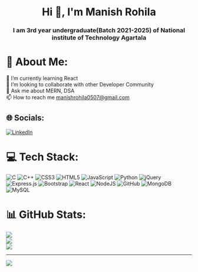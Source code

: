<h1 align="center">Hi 👋, I'm Manish Rohila</h1>
<h3 align="center">I am 3rd year undergraduate(Batch 2021-2025) of National institute of Technology Agartala</h3>

# 💫 About Me:
🌱 I’m currently learning React<br>👯 I’m looking to collaborate with other Developer Community<br>💬 Ask me about MERN, DSA<br>📫 How to reach me manishrohila0507@gmail.com


## 🌐 Socials:
[![LinkedIn](https://img.shields.io/badge/LinkedIn-%230077B5.svg?logo=linkedin&logoColor=white)](https://linkedin.com/in/manishrohila0507) 

# 💻 Tech Stack:
![C](https://img.shields.io/badge/c-%2300599C.svg?style=for-the-badge&logo=c&logoColor=white) ![C++](https://img.shields.io/badge/c++-%2300599C.svg?style=for-the-badge&logo=c%2B%2B&logoColor=white) ![CSS3](https://img.shields.io/badge/css3-%231572B6.svg?style=for-the-badge&logo=css3&logoColor=white) ![HTML5](https://img.shields.io/badge/html5-%23E34F26.svg?style=for-the-badge&logo=html5&logoColor=white) ![JavaScript](https://img.shields.io/badge/javascript-%23323330.svg?style=for-the-badge&logo=javascript&logoColor=%23F7DF1E) ![Python](https://img.shields.io/badge/python-3670A0?style=for-the-badge&logo=python&logoColor=ffdd54) ![jQuery](https://img.shields.io/badge/jquery-%230769AD.svg?style=for-the-badge&logo=jquery&logoColor=white) ![Express.js](https://img.shields.io/badge/express.js-%23404d59.svg?style=for-the-badge&logo=express&logoColor=%2361DAFB) ![Bootstrap](https://img.shields.io/badge/bootstrap-%23563D7C.svg?style=for-the-badge&logo=bootstrap&logoColor=white) ![React](https://img.shields.io/badge/react-%2320232a.svg?style=for-the-badge&logo=react&logoColor=%2361DAFB) ![NodeJS](https://img.shields.io/badge/node.js-6DA55F?style=for-the-badge&logo=node.js&logoColor=white) ![GitHub](https://img.shields.io/badge/GitHub-%23121011.svg?style=for-the-badge&logo=github&logoColor=white) ![MongoDB](https://img.shields.io/badge/MongoDB-%234ea94b.svg?style=for-the-badge&logo=mongodb&logoColor=white) ![MySQL](https://img.shields.io/badge/mysql-%2300f.svg?style=for-the-badge&logo=mysql&logoColor=white)
# 📊 GitHub Stats:
![](https://github-readme-stats.vercel.app/api?username=manishrohila&theme=dark&hide_border=false&include_all_commits=true&count_private=true)<br/>
![](https://github-readme-streak-stats.herokuapp.com/?user=manishrohila&theme=dark&hide_border=false)<br/>
![](https://github-readme-stats.vercel.app/api/top-langs/?username=manishrohila&theme=dark&hide_border=false&include_all_commits=true&count_private=true&layout=compact)

---
[![](https://visitcount.itsvg.in/api?id=manishrohila&icon=0&color=0)](https://visitcount.itsvg.in)

<!-- Proudly created with GPRM ( https://gprm.itsvg.in ) -->
